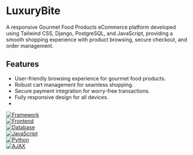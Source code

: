 
# LuxuryBite



A responsive Gourmet Food Products eCommerce platform developed using Tailwind CSS, Django, PostgreSQL, and JavaScript, providing a smooth shopping experience with product browsing, secure checkout, and order management.




## Features

- User-friendly browsing experience for gourmet food products.  
- Robust cart management for seamless shopping.  
- Secure payment integration for worry-free transactions.  
- Fully responsive design for all devices.
- 

[![Framework](https://img.shields.io/badge/Framework-Django-blue)](https://www.djangoproject.com/)  
[![Frontend](https://img.shields.io/badge/Frontend-TailwindCSS-orange)](https://tailwindcss.com/)  
[![Database](https://img.shields.io/badge/Database-PostgreSQL-blue)](https://www.postgresql.org/)  
[![JavaScript](https://img.shields.io/badge/Language-JavaScript-yellow)](https://www.javascript.com/)  
[![Python](https://img.shields.io/badge/Language-Python-blue)](https://www.python.org/)  
[![AJAX](https://img.shields.io/badge/Tech-AJAX-green)](https://www.ajax.org/)
